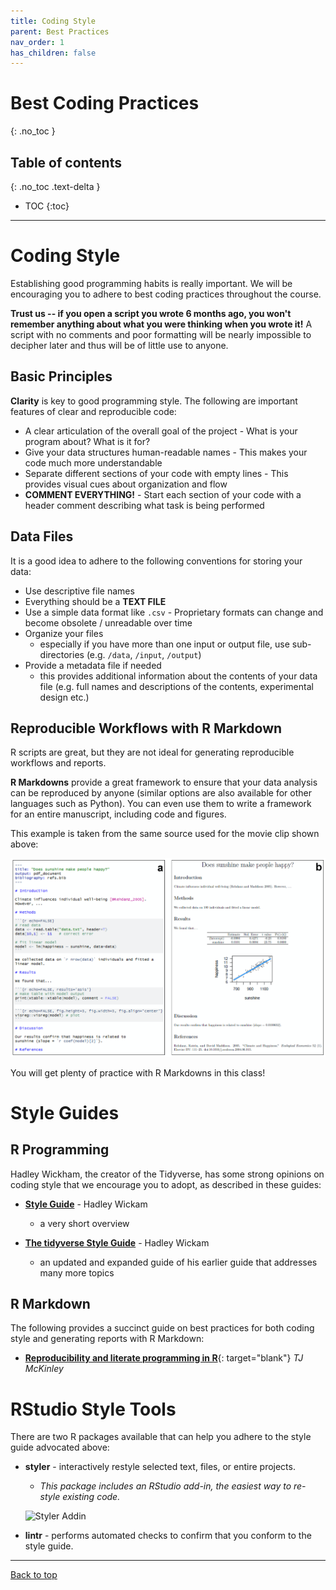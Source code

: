 ```yaml
---
title: Coding Style
parent: Best Practices
nav_order: 1
has_children: false
---
```


# Best Coding Practices
{: .no_toc }


## Table of contents
{: .no_toc .text-delta }

- TOC
{:toc}

---

# Coding Style
<!-- Note: also put something similar in the R Resources index page -->

Establishing good programming habits is really important. We will be encouraging you to adhere to best coding practices throughout the course.

**Trust us -- if you open a script you wrote 6 months ago, you won't remember anything about what you were thinking when you wrote it!** A script with no comments and poor formatting will be nearly impossible to decipher later and thus will be of little use to anyone.


## Basic Principles

**Clarity** is key to good programming style. The following are important features of clear and reproducible code:

+ A clear articulation of the overall goal of the project - What is your program about? What is it for?
+ Give your data structures human-readable names - This makes your code much more understandable
+ Separate different sections of your code with empty lines - This provides visual cues about organization and flow
+ **COMMENT EVERYTHING!** - Start each section of your code with a header comment describing what task is being performed


## Data Files

It is a good idea to adhere to the following conventions for storing your data:

+ Use descriptive file names
+ Everything should be a **TEXT FILE**
+ Use a simple data format like `.csv` - Proprietary formats can change and become obsolete / unreadable over time
+ Organize your files
  + especially if you have more than one input or output file, use sub-directories (e.g. `/data`, `/input`, `/output`)
+ Provide a metadata file if needed
  + this provides additional information about the contents of your data file (e.g. full names and descriptions of the contents, experimental design etc.)


## Reproducible Workflows with R Markdown

R scripts are great, but they are not ideal for generating reproducible workflows and reports.

**R Markdowns** provide a great framework to ensure that your data analysis can be reproduced by anyone (similar options are also available for other languages such as Python). You can even use them to write a framework for an entire manuscript, including code and figures.

This example is taken from the same source used for the movie clip shown above:

![Manuscript template](images/Rmd_manuscript_framework.png)

You will get plenty of practice with R Markdowns in this class!


# Style Guides

## R Programming

Hadley Wickham, the creator of the Tidyverse, has some strong opinions on coding style that we encourage you to adopt, as described in these guides:

+ [**Style Guide**](http://adv-r.had.co.nz/Style.html) - Hadley Wickam
  + a very short overview

+ [**The tidyverse Style Guide**](https://style.tidyverse.org/index.html) - Hadley Wickam
  + an updated and expanded guide of his earlier guide that addresses many more topics


## R Markdown

The following provides a succinct guide on best practices for both coding style and generating reports with R Markdown:

* [**Reproducibility and literate programming in R**](https://exeter-data-analytics.github.io/LitProg/index.html){: target="blank"} _TJ McKinley_


<!-- * [**R Programming for Research**](https://geanders.github.io/RProgrammingForResearch/){: target="blank"} -->


# RStudio Style Tools

There are two R packages available that can help you adhere to the style guide advocated above:

+ **styler** - interactively restyle selected text, files, or entire projects.
  + _This package includes an RStudio add-in, the easiest way to re-style existing code._

  ![Styler Addin](images/styler_addin.png)


+ **lintr** - performs automated checks to confirm that you conform to the style guide.
---

[Back to top](#top)
